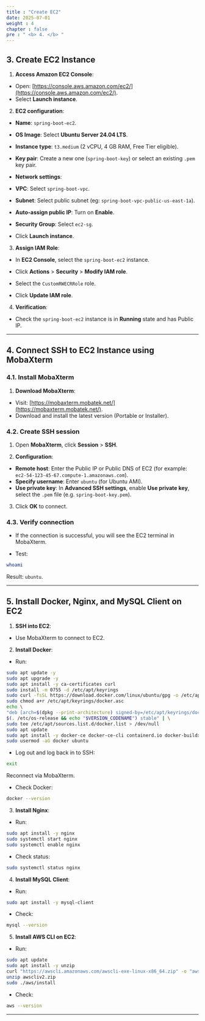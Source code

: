 ```yaml
---
title : "Create EC2"
date: 2025-07-01
weight : 4
chapter : false
pre : " <b> 4. </b> "
---
```


## 3. Create EC2 Instance

1. **Access Amazon EC2 Console**: 
- Open: [https://console.aws.amazon.com/ec2/](https://console.aws.amazon.com/ec2/). 
- Select **Launch instance**.

2. **EC2 configuration**: 
- **Name**: `spring-boot-ec2`. 
- **OS Image**: Select **Ubuntu Server 24.04 LTS**. 
- **Instance type**: `t3.medium` (2 vCPU, 4 GB RAM, Free Tier eligible). 
- **Key pair**: Create a new one (`spring-boot-key`) or select an existing `.pem` key pair.

- **Network settings**:
- **VPC**: Select `spring-boot-vpc`.

- **Subnet**: Select public subnet (eg: `spring-boot-vpc-public-us-east-1a`).

- **Auto-assign public IP**: Turn on **Enable**.

- **Security Group**: Select `ec2-sg`.

- Click **Launch instance**.

3. **Assign IAM Role**:

- In **EC2 Console**, select the `spring-boot-ec2` instance.

- Click **Actions** > **Security** > **Modify IAM role**.

- Select the `CustomRWECRRole` role.

- Click **Update IAM role**.

4. **Verification**:

- Check the `spring-boot-ec2` instance is in **Running** state and has Public IP.

---

## 4. Connect SSH to EC2 Instance using MobaXterm

### 4.1. Install MobaXterm

1. **Download MobaXterm**:

- Visit: [https://mobaxterm.mobatek.net/](https://mobaxterm.mobatek.net/).
- Download and install the latest version (Portable or Installer).

### 4.2. Create SSH session

1. Open **MobaXterm**, click **Session** > **SSH**.

2. **Configuration**:
- **Remote host**: Enter the Public IP or Public DNS of EC2 (for example: `ec2-54-123-45-67.compute-1.amazonaws.com`).
- **Specify username**: Enter `ubuntu` (for Ubuntu AMI).
- **Use private key**: In **Advanced SSH settings**, enable **Use private key**, select the `.pem` file (e.g. `spring-boot-key.pem`).

3. Click **OK** to connect.

### 4.3. Verify connection

- If the connection is successful, you will see the EC2 terminal in MobaXterm.

- Test:
```bash
whoami
```
Result: `ubuntu`.

---

## 5. Install Docker, Nginx, and MySQL Client on EC2

1. **SSH into EC2**:
- Use MobaXterm to connect to EC2.

2. **Install Docker**: 
- Run: 
```bash 
sudo apt update -y 
sudo apt upgrade -y 
sudo apt install -y ca-certificates curl 
sudo install -m 0755 -d /etc/apt/keyrings 
sudo curl -fsSL https://download.docker.com/linux/ubuntu/gpg -o /etc/apt/keyrings/docker.asc 
sudo chmod a+r /etc/apt/keyrings/docker.asc 
echo \ 
"deb [arch=$(dpkg --print-architecture) signed-by=/etc/apt/keyrings/docker.asc] https://download.docker.com/linux/ubuntu \ 
$(. /etc/os-release && echo "$VERSION_CODENAME") stable" | \
sudo tee /etc/apt/sources.list.d/docker.list > /dev/null
sudo apt update
sudo apt install -y docker-ce docker-ce-cli containerd.io docker-buildx-plugin docker-compose-plugin
sudo usermod -aG docker ubuntu
```
- Log out and log back in to SSH:
```bash
exit
```
Reconnect via MobaXterm.
- Check Docker:
```bash
docker --version
```

3. **Install Nginx**:
- Run:
```bash
sudo apt install -y nginx
sudo systemctl start nginx
sudo systemctl enable nginx
```
- Check status:
```bash
sudo systemctl status nginx
```

4. **Install MySQL Client**:
- Run:
```bash
sudo apt install -y mysql-client
```
- Check:
```bash
mysql --version
```

5. **Install AWS CLI on EC2**:
- Run:
```bash
sudo apt update
sudo apt install -y unzip
curl "https://awscli.amazonaws.com/awscli-exe-linux-x86_64.zip" -o "awscliv2.zip" 
unzip awscliv2.zip 
sudo ./aws/install 
``` 
- Check: 
```bash 
aws --version 
```

---